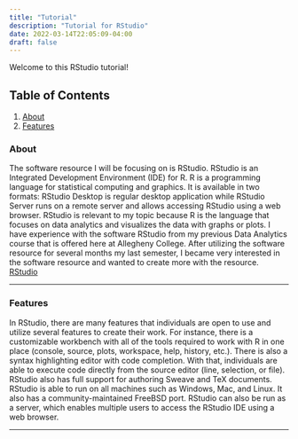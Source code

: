 ```yaml
---
title: "Tutorial"
description: "Tutorial for RStudio"
date: 2022-03-14T22:05:09-04:00
draft: false
---
```


Welcome to this RStudio tutorial!

## Table of Contents

1. [About](#about)
2. [Features](#features)

### About
The software resource I will be focusing on is RStudio.
RStudio is an Integrated Development Environment (IDE) for R. R is a programming language for statistical computing and graphics. It is available in two formats: RStudio Desktop is regular desktop application while RStudio Server runs on a remote server and allows accessing RStudio using a web browser. RStudio is relevant to my topic because R is the language that focuses on data analytics and visualizes the data with graphs or plots. I have experience with the software RStudio from my previous Data Analytics course that is offered here at Allegheny College. After utilizing the software resource for several months my last semester, I became very interested in the software resource and wanted to create more with the resource.
[RStudio](https://www.rstudio.com/)

---

### Features

In RStudio, there are many features that individuals are open to use and utilize several features to create their work. For instance, there is a customizable workbench with all of the tools required to work with R in one place (console, source, plots, workspace, help, history, etc.). There is also a syntax highlighting editor with code completion. With that, individuals are able to execute code directly from the source editor (line, selection, or file). RStudio also has full support for authoring Sweave and TeX documents. RStudio is able to run on all machines such as Windows, Mac, and Linux. It also has a community-maintained FreeBSD port. RStudio can also be run as a server, which enables multiple users to access the RStudio IDE using a web browser.

---
